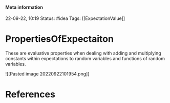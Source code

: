 #### Meta information
22-09-22, 10:19
Status: #idea
Tags: [[ExpectationValue]]





# PropertiesOfExpectaiton
These are evaluative properties when dealing with adding and multiplying constants within expectations to random variables and functions of random variables.

![[Pasted image 20220922101954.png]]





# References
